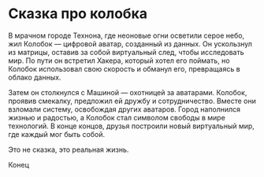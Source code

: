 # Сказка про колобка
В мрачном городе Технона, где неоновые огни осветили серое небо, жил Колобок — цифровой аватар, созданный из данных. Он ускользнул из матрицы, оставив за собой виртуальный след, чтобы исследовать мир. По пути он встретил Хакера, который хотел его поймать, но Колобок использовал свою скорость и обманул его, превращаясь в облако данных.

Затем он столкнулся с Машиной — охотницей за аватарами. Колобок, проявив смекалку, предложил ей дружбу и сотрудничество. Вместе они взломали систему, освобождая других аватаров. Город наполнился жизнью и радостью, а Колобок стал символом свободы в мире технологий. В конце концов, друзья построили новый виртуальный мир, где каждый мог быть собой.

Это не сказка, это реальная жизнь.

Конец